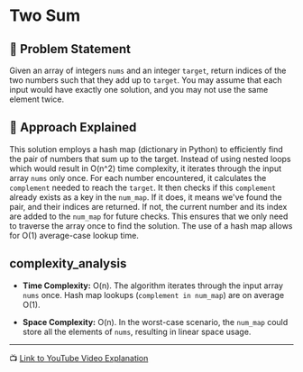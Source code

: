 # Two Sum

## 📝 Problem Statement

Given an array of integers `nums` and an integer `target`, return indices of the two numbers such that they add up to `target`. You may assume that each input would have exactly one solution, and you may not use the same element twice.

## 🤔 Approach Explained

This solution employs a hash map (dictionary in Python) to efficiently find the pair of numbers that sum up to the target.  Instead of using nested loops which would result in O(n^2) time complexity, it iterates through the input array `nums` only once.  For each number encountered, it calculates the `complement` needed to reach the `target`. It then checks if this `complement` already exists as a key in the `num_map`. If it does, it means we've found the pair, and their indices are returned. If not, the current number and its index are added to the `num_map` for future checks.  This ensures that we only need to traverse the array once to find the solution. The use of a hash map allows for O(1) average-case lookup time.


##  complexity_analysis

- **Time Complexity:** O(n). The algorithm iterates through the input array `nums` once.  Hash map lookups (`complement in num_map`) are on average O(1).

- **Space Complexity:** O(n). In the worst-case scenario, the `num_map` could store all the elements of `nums`, resulting in linear space usage.


---

📺 [Link to YouTube Video Explanation](your-youtube-link-here)
